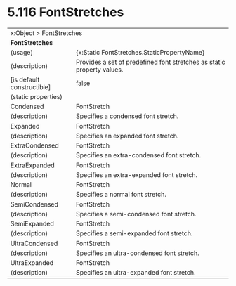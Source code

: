 <html dir="LTR" xmlns:mshelp="http://msdn.microsoft.com/mshelp" xmlns:ddue="http://ddue.schemas.microsoft.com/authoring/2003/5" xmlns:xlink="http://www.w3.org/1999/xlink" xmlns:tool="http://www.microsoft.com/tooltip">

<body>
 <input type="hidden" id="userDataCache" class="userDataStyle">
 <input type="hidden" id="hiddenScrollOffset">
 <img id="dropDownImage" style="display:none; height:0; width:0;" src="../local/drpdown.gif">
 <img id="dropDownHoverImage" style="display:none; height:0; width:0;" src="../local/drpdown_orange.gif">
 <img id="collapseImage" style="display:none; height:0; width:0;" src="../local/collapse.gif">
 <img id="expandImage" style="display:none; height:0; width:0;" src="../local/exp.gif">
 <img id="collapseAllImage" style="display:none; height:0; width:0;" src="../local/collall.gif">
 <img id="expandAllImage" style="display:none; height:0; width:0;" src="../local/expall.gif">
 <img id="copyImage" style="display:none; height:0; width:0;" src="../local/copycode.gif">
 <img id="copyHoverImage" style="display:none; height:0; width:0;" src="../local/copycodeHighlight.gif">
 <div id="header"><h1 class="heading">5.116 FontStretches</h1></div>

 <div id="mainSection">
 <div id="mainBody">
 <div id="allHistory" class="saveHistory" onsave="saveAll()" onload="loadAll()"></div>
 <p xmlns:wsd="http://wsdev.schemas.microsoft.com/authoring/2008/2" xmlns:msxsl="urn:schemas-microsoft-com:xslt" xmlns:script="urn:script" xmlns:build="urn:build">
 </p>
 <div id="sectionSection0" class="section" name="collapseableSection">
 <content xmlns="http://ddue.schemas.microsoft.com/authoring/2003/5" xmlns:wsd="http://wsdev.schemas.microsoft.com/authoring/2008/2" xmlns:msxsl="urn:schemas-microsoft-com:xslt" xmlns:script="urn:script" xmlns:build="urn:build">
 </content>
 </div>
 <div id="sectionSection1" class="section" name="collapseableSection">
 <content xmlns="http://ddue.schemas.microsoft.com/authoring/2003/5" xmlns:wsd="http://wsdev.schemas.microsoft.com/authoring/2008/2" xmlns:msxsl="urn:schemas-microsoft-com:xslt" xmlns:script="urn:script" xmlns:build="urn:build">
 <table class="ProtocolAuthoredTable" xmlns="">
 <tr><td colspan="2">
<mshelp:link keywords="55aacd72-e114-4aa1-b774-3f7ded5e1f7d" tabindex="0">x:Object</mshelp:link> &gt; <mshelp:link keywords="9d62a7d6-365e-4378-8b4c-2a5aa7214310" tabindex="0">FontStretches</mshelp:link> </td>
 </tr>
 <tr><td colspan="2">
 <b>FontStretches</b> </td>
 </tr>
 <tr><td><div class="indent0">(usage)</div></td>
 <td>{x:Static FontStretches.StaticPropertyName}</td>
 </tr>
 <tr><td><div class="indent0">(description)</div></td>
 <td>Provides a set of predefined font stretches as static property values.</td>
 </tr>
 <tr><td><div class="indent0">[is default constructible]</div></td>
 <td>false</td>
 </tr>
 <tr><td><div class="indent0">(static properties)</div></td>
 <td></td>
 </tr>
 <tr><td><div class="indent2">Condensed</div></td>
 <td><mshelp:link keywords="aaee43a3-b60c-454e-ab11-6a7752c297da" tabindex="0">FontStretch</mshelp:link></td>
 </tr>
 <tr><td><div class="indent4">(description)</div></td>
 <td>Specifies a condensed font stretch.</td>
 </tr>
 <tr><td><div class="indent2">Expanded</div></td>
 <td><mshelp:link keywords="aaee43a3-b60c-454e-ab11-6a7752c297da" tabindex="0">FontStretch</mshelp:link></td>
 </tr>
 <tr><td><div class="indent4">(description)</div></td>
 <td>Specifies an expanded font stretch.</td>
 </tr>
 <tr><td><div class="indent2">ExtraCondensed</div></td>
 <td><mshelp:link keywords="aaee43a3-b60c-454e-ab11-6a7752c297da" tabindex="0">FontStretch</mshelp:link></td>
 </tr>
 <tr><td><div class="indent4">(description)</div></td>
 <td>Specifies an extra-condensed font stretch.</td>
 </tr>
 <tr><td><div class="indent2">ExtraExpanded</div></td>
 <td><mshelp:link keywords="aaee43a3-b60c-454e-ab11-6a7752c297da" tabindex="0">FontStretch</mshelp:link></td>
 </tr>
 <tr><td><div class="indent4">(description)</div></td>
 <td>Specifies an extra-expanded font stretch.</td>
 </tr>
 <tr><td><div class="indent2">Normal</div></td>
 <td><mshelp:link keywords="aaee43a3-b60c-454e-ab11-6a7752c297da" tabindex="0">FontStretch</mshelp:link></td>
 </tr>
 <tr><td><div class="indent4">(description)</div></td>
 <td>Specifies a normal font stretch.</td>
 </tr>
 <tr><td><div class="indent2">SemiCondensed</div></td>
 <td><mshelp:link keywords="aaee43a3-b60c-454e-ab11-6a7752c297da" tabindex="0">FontStretch</mshelp:link></td>
 </tr>
 <tr><td><div class="indent4">(description)</div></td>
 <td>Specifies a semi-condensed font stretch.</td>
 </tr>
 <tr><td><div class="indent2">SemiExpanded</div></td>
 <td><mshelp:link keywords="aaee43a3-b60c-454e-ab11-6a7752c297da" tabindex="0">FontStretch</mshelp:link></td>
 </tr>
 <tr><td><div class="indent4">(description)</div></td>
 <td>Specifies a semi-expanded font stretch.</td>
 </tr>
 <tr><td><div class="indent2">UltraCondensed</div></td>
 <td><mshelp:link keywords="aaee43a3-b60c-454e-ab11-6a7752c297da" tabindex="0">FontStretch</mshelp:link></td>
 </tr>
 <tr><td><div class="indent4">(description)</div></td>
 <td>Specifies an ultra-condensed font stretch.</td>
 </tr>
 <tr><td><div class="indent2">UltraExpanded</div></td>
 <td><mshelp:link keywords="aaee43a3-b60c-454e-ab11-6a7752c297da" tabindex="0">FontStretch</mshelp:link></td>
 </tr>
 <tr><td><div class="indent4">(description)</div></td>
 <td>Specifies an ultra-expanded font stretch.</td>
 </tr>
</table>
 </content>
 </div>
 <!--[if gte IE 5]>
 <tool:tip element="languageFilterToolTip" avoidmouse="false"/>
 <![endif]-->
 </div>
 <a name="feedback"></a><span></span>
 </div>
</body></html>
